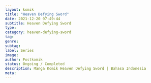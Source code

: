 ```yaml
---
layout: komik
title: "Heaven Defying Sword"
date: 2021-12-20 07:49:44
subtitle: Heaven Defying Sword
type: 
category: heaven-defying-sword
tag: 
genre: 
subtag: 
label: Series
image: 
author: Postkomik
status: Ongoing / Completed
description: Manga Komik Heaven Defying Sword | Bahasa Indonesia
meta: 
---
```

